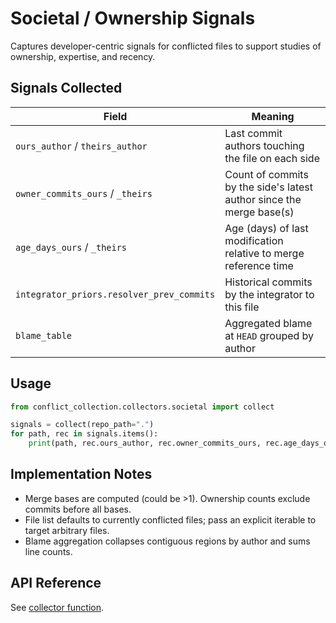 # Societal / Ownership Signals

Captures developer-centric signals for conflicted files to support studies of ownership, expertise, and recency.

## Signals Collected

| Field | Meaning |
| ----- | ------- |
| `ours_author` / `theirs_author` | Last commit authors touching the file on each side |
| `owner_commits_ours` / `_theirs` | Count of commits by the side's latest author since the merge base(s) |
| `age_days_ours` / `_theirs` | Age (days) of last modification relative to merge reference time |
| `integrator_priors.resolver_prev_commits` | Historical commits by the integrator to this file |
| `blame_table` | Aggregated blame at `HEAD` grouped by author |

## Usage

```python
from conflict_collection.collectors.societal import collect

signals = collect(repo_path=".")
for path, rec in signals.items():
    print(path, rec.ours_author, rec.owner_commits_ours, rec.age_days_ours)
```

## Implementation Notes

- Merge bases are computed (could be >1). Ownership counts exclude commits before all bases.
- File list defaults to currently conflicted files; pass an explicit iterable to target arbitrary files.
- Blame aggregation collapses contiguous regions by author and sums line counts.

## API Reference

See [collector function](../api/collect_societal_signals.md).
